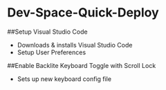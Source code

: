 # Dev-Space-Quick-Deploy

##Setup Visual Studio Code
+ Downloads & installs Visual Studio Code
+ Setup User Preferences

##Enable Backlite Keyboard Toggle with Scroll Lock
+ Sets up new keyboard config file

